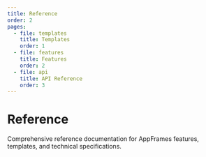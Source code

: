 ```yaml
---
title: Reference
order: 2
pages:
  - file: templates
    title: Templates
    order: 1
  - file: features
    title: Features
    order: 2
  - file: api
    title: API Reference
    order: 3
---
```


# Reference

Comprehensive reference documentation for AppFrames features, templates, and technical specifications.